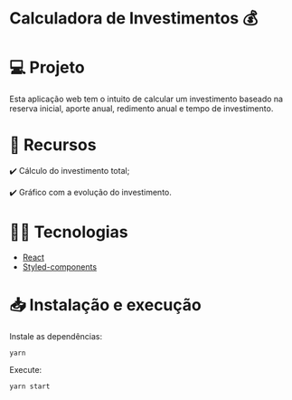 # Calculadora de Investimentos 💰

# :computer: Projeto
Esta aplicação web tem o intuito de calcular um investimento baseado na reserva inicial, aporte anual, redimento anual e tempo de investimento.

# :pushpin: Recursos

:heavy_check_mark: Cálculo do investimento total;

:heavy_check_mark: Gráfico com a evolução do investimento.


# :technologist: Tecnologias
  
- [React](https://pt-br.reactjs.org/)
- [Styled-components](https://styled-components.com/)


# :inbox_tray: Instalação e execução

Instale as dependências:
```
yarn
```

Execute:
```
yarn start
```
